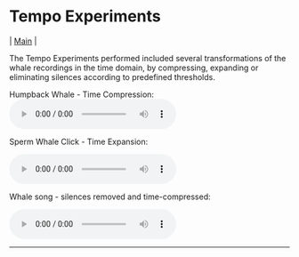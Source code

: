 # Tempo Experiments

| [Main](index.md) | 



The Tempo Experiments performed included several transformations of the whale recordings in the time domain, by compressing, expanding or eliminating silences according to predefined thresholds.  


Humpback Whale - Time Compression: <audio src="./Tempo Experiments/Humpback Whale - Time Compression.wav" controls></audio>

Sperm Whale Click - Time Expansion:

<audio src="./Tempo Experiments/Sperm Whale Click - Time Expansion.wav" controls></audio>

Whale song - silences removed and time-compressed: 

<audio src="./Tempo Experiments/whale_nosilence_compressed.wav" controls></audio>


<hr>









